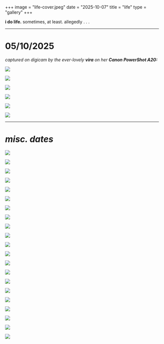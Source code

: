 +++
image = "life-cover.jpeg"
date = "2025-10-07"
title = "life"
type = "gallery"
+++

**i do life.** sometimes, at least. allegedly . . .


---
# 05/10/2025

*captured on digicam by the ever-lovely* ***vira*** *on her* ***Canon PowerShot A20:***

![](/photos/life/victor6.jpeg)

![](/photos/life/victor5.jpeg)

![](/photos/life/victor4.jpeg)

![](/photos/life/victor3.jpeg)

![](/photos/life/victor2.jpeg)

![](/photos/life/victor1.jpeg)

---

# *misc. dates*


![](/photos/life/photo-moi-7.jpg)

![](/photos/life/life17.jpeg)

![](/photos/life/life16.jpeg)

![](/photos/life/photo-moi-8.jpg)

![](/photos/life/photo-moi-15.jpg)

![](/photos/life/photo-moi-6.jpg)

![](/photos/life/life2.jpeg)

![](/photos/life/life3.jpeg)

![](/photos/life/life7.jpeg)

![](/photos/life/life4.jpeg)

![](/photos/life/life5.jpeg)

![](/photos/life/life6.jpeg)

![](/photos/life/life8.jpeg)

![](/photos/life/life9.jpeg)

![](/photos/life/life10.jpeg)

![](/photos/life/life11.jpeg)

![](/photos/life/life12.jpeg)

![](/photos/life/life13.jpeg)

![](/photos/life/life14.jpeg)

![](/photos/life/life15.jpeg)

![](/photos/life/life1.jpeg)




